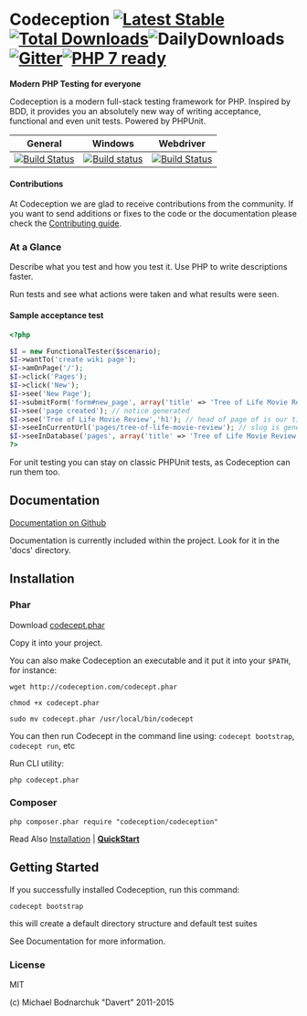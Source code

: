 # Codeception [![Latest Stable](https://poser.pugx.org/Codeception/Codeception/version.png)](https://packagist.org/packages/Codeception/Codeception)[![Total Downloads](https://poser.pugx.org/codeception/codeception/downloads.png)](https://packagist.org/packages/codeception/codeception)![DailyDownloads](https://img.shields.io/packagist/dd/codeception/codeception.svg)[![Gitter](https://badges.gitter.im/Join%20Chat.svg)](https://gitter.im/Codeception/Codeception?utm_source=badge&utm_medium=badge&utm_campaign=pr-badge&utm_content=badge)[![PHP 7 ready](http://php7ready.timesplinter.ch/Codeception/Codeception/badge.svg)](https://travis-ci.org/codeception/codeception})


**Modern PHP Testing for everyone** 

Codeception is a modern full-stack testing framework for PHP.
Inspired by BDD, it provides you an absolutely new way of writing acceptance, functional and even unit tests.
Powered by PHPUnit.

| General |  Windows |  Webdriver  |
| ------- | -------- | -------- |
| [![Build Status](https://secure.travis-ci.org/Codeception/Codeception.png?branch=2.1)](http://travis-ci.org/Codeception/Codeception) | [![Build status](https://ci.appveyor.com/api/projects/status/ntjj9i4y67d1rb7y/branch/2.0?svg=true)](https://ci.appveyor.com/project/DavertMik/codeception/branch/2.1) | [![Build Status](https://semaphoreci.com/api/v1/codeception/codeception/branches/master/shields_badge.svg)](https://semaphoreci.com/codeception/codeception)


#### Contributions

At Codeception we are glad to receive contributions from the community. If you want to send additions or fixes to the code or the documentation please check the [Contributing guide](https://github.com/Codeception/Codeception/blob/2.0/CONTRIBUTING.md).

### At a Glance

Describe what you test and how you test it. Use PHP to write descriptions faster.

Run tests and see what actions were taken and what results were seen.

#### Sample acceptance test

``` php
<?php

$I = new FunctionalTester($scenario);
$I->wantTo('create wiki page');
$I->amOnPage('/');
$I->click('Pages');
$I->click('New');
$I->see('New Page');
$I->submitForm('form#new_page', array('title' => 'Tree of Life Movie Review','body' => "Next time don't let Hollywood create art-house!"));
$I->see('page created'); // notice generated
$I->see('Tree of Life Movie Review','h1'); // head of page of is our title
$I->seeInCurrentUrl('pages/tree-of-life-movie-review'); // slug is generated
$I->seeInDatabase('pages', array('title' => 'Tree of Life Movie Review')); // data is stored in database
?>
```

For unit testing you can stay on classic PHPUnit tests, as Codeception can run them too.

## Documentation

[Documentation on Github](https://github.com/Codeception/Codeception/tree/master/docs)

Documentation is currently included within the project. Look for it in the 'docs' directory.

## Installation

### Phar

Download [codecept.phar](http://codeception.com/codecept.phar)

Copy it into your project.

You can also make Codeception an executable and it put it into your `$PATH`, for instance:

```
wget http://codeception.com/codecept.phar

chmod +x codecept.phar

sudo mv codecept.phar /usr/local/bin/codecept

```

You can then run Codecept in the command line using: `codecept bootstrap`, `codecept run`, etc


Run CLI utility:

```
php codecept.phar
```

### Composer

```
php composer.phar require "codeception/codeception"
```

Read Also [Installation](http://codeception.com/install) | **[QuickStart](http://codeception.com/quickstart)**

## Getting Started

If you successfully installed Codeception, run this command:

```
codecept bootstrap
```

this will create a default directory structure and default test suites

See Documentation for more information.

### License
MIT

(c) Michael Bodnarchuk "Davert"
2011-2015

